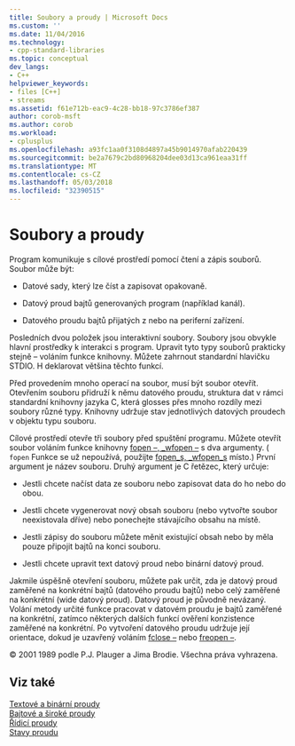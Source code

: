 ```yaml
---
title: Soubory a proudy | Microsoft Docs
ms.custom: ''
ms.date: 11/04/2016
ms.technology:
- cpp-standard-libraries
ms.topic: conceptual
dev_langs:
- C++
helpviewer_keywords:
- files [C++]
- streams
ms.assetid: f61e712b-eac9-4c28-bb18-97c3786ef387
author: corob-msft
ms.author: corob
ms.workload:
- cplusplus
ms.openlocfilehash: a93fc1aa0f3108d4897a45b9014970afab220439
ms.sourcegitcommit: be2a7679c2bd80968204dee03d13ca961eaa31ff
ms.translationtype: MT
ms.contentlocale: cs-CZ
ms.lasthandoff: 05/03/2018
ms.locfileid: "32390515"
---
```

# <a name="files-and-streams"></a>Soubory a proudy
Program komunikuje s cílové prostředí pomocí čtení a zápis souborů. Soubor může být:  
  
-   Datové sady, který lze číst a zapisovat opakovaně.  
  
-   Datový proud bajtů generovaných program (například kanál).  
  
-   Datového proudu bajtů přijatých z nebo na periferní zařízení.  
  
 Posledních dvou položek jsou interaktivní soubory. Soubory jsou obvykle hlavní prostředky k interakci s program. Upravit tyto typy souborů prakticky stejně – voláním funkce knihovny. Můžete zahrnout standardní hlavičku STDIO. H deklarovat většina těchto funkcí.  
  
 Před provedením mnoho operací na soubor, musí být soubor otevřít. Otevřením souboru přidruží k němu datového proudu, struktura dat v rámci standardní knihovny jazyka C, která glosses přes mnoho rozdíly mezi soubory různé typy. Knihovny udržuje stav jednotlivých datových proudech v objektu typu souboru.  
  
 Cílové prostředí otevře tři soubory před spuštění programu. Můžete otevřít soubor voláním funkce knihovny [fopen –, _wfopen –](../c-runtime-library/reference/fopen-wfopen.md) s dva argumenty. ( `fopen` Funkce se už nepoužívá, použijte [fopen_s, _wfopen_s](../c-runtime-library/reference/fopen-s-wfopen-s.md) místo.) První argument je název souboru. Druhý argument je C řetězec, který určuje:  
  
-   Jestli chcete načíst data ze souboru nebo zapisovat data do ho nebo do obou.  
  
-   Jestli chcete vygenerovat nový obsah souboru (nebo vytvořte soubor neexistovala dříve) nebo ponechejte stávajícího obsahu na místě.  
  
-   Jestli zápisy do souboru můžete měnit existující obsah nebo by měla pouze připojit bajtů na konci souboru.  
  
-   Jestli chcete upravit text datový proud nebo binární datový proud.  
  
 Jakmile úspěšně otevření souboru, můžete pak určit, zda je datový proud zaměřené na konkrétní bajtů (datového proudu bajtů) nebo celý zaměřené na konkrétní (wide datový proud). Datový proud je původně nevázaný. Volání metody určité funkce pracovat v datovém proudu je bajtů zaměřené na konkrétní, zatímco některých dalších funkcí ověření konzistence zaměřené na konkrétní. Po vytvoření datového proudu udržuje její orientace, dokud je uzavřený voláním [fclose –](../c-runtime-library/reference/fclose-fcloseall.md) nebo [freopen –](../c-runtime-library/reference/freopen-wfreopen.md).  
  
 © 2001 1989 podle P.J. Plauger a Jima Brodie. Všechna práva vyhrazena.  
  
## <a name="see-also"></a>Viz také  
 [Textové a binární proudy](../c-runtime-library/text-and-binary-streams.md)   
 [Bajtové a široké proudy](../c-runtime-library/byte-and-wide-streams.md)   
 [Řídicí proudy](../c-runtime-library/controlling-streams.md)   
 [Stavy proudu](../c-runtime-library/stream-states.md)